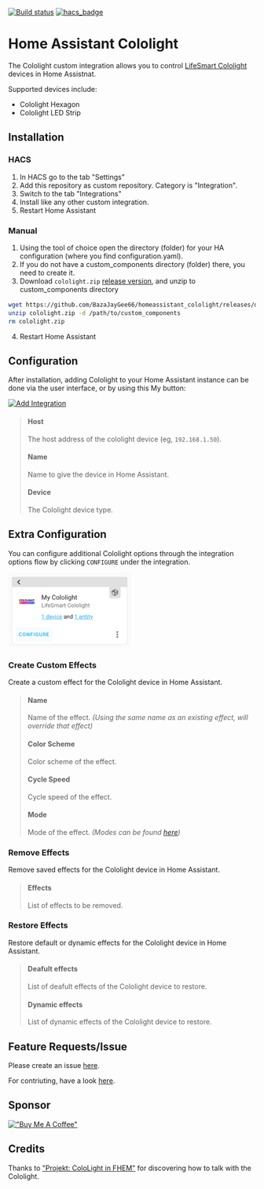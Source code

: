 [![Build status](https://badge.buildkite.com/03f664e487145ff4bfd75d66c94e6cecb26051e7479ccb0279.svg)](https://buildkite.com/goodwin/homeassistant-cololight)
[![hacs_badge](https://img.shields.io/badge/HACS-Custom-orange.svg)](https://github.com/custom-components/hacs)

# Home Assistant Cololight

The Cololight custom integration allows you to control [LifeSmart Cololight](http://www.cololight.com/) devices in Home Assistnat.

Supported devices include:

- Cololight Hexagon
- Cololight LED Strip

## Installation

### HACS

1. In HACS go to the tab "Settings"
2. Add this repository as custom repository. Category is "Integration".
3. Switch to the tab "Integrations"
4. Install like any other custom integration.
5. Restart Home Assistant

### Manual

1. Using the tool of choice open the directory (folder) for your HA configuration (where you find configuration.yaml).
2. If you do not have a custom_components directory (folder) there, you need to create it.
3. Download `cololight.zip` [release version](https://github.com/BazaJayGee66/homeassistant_cololight/releases), and unzip to custom_components directory

```sh
wget https://github.com/BazaJayGee66/homeassistant_cololight/releases/download/v2.0.2/cololight.zip
unzip cololight.zip -d /path/to/custom_components
rm cololight.zip
```

4. Restart Home Assistant

## Configuration

After installation, adding Cololight to your Home Assistant instance can be done via the user interface, or by using this My button:

[![Add Integration](https://my.home-assistant.io/badges/config_flow_start.svg)](https://my.home-assistant.io/redirect/config_flow_start?domain=cololight)

> #### Host
>
> The host address of the cololight device (eg, `192.168.1.50`).
>
> #### Name
>
> Name to give the device in Home Assistant.
>
> #### Device
>
> The Cololight device type.

## Extra Configuration

You can configure additional Cololight options through the integration options flow by clicking `CONFIGURE` under the integration.

<img src="images/cololight_options.png?raw=true" alt="Extra Configuratio" width="250"/>

### Create Custom Effects

Create a custom effect for the Cololight device in Home Assistant.

> #### Name
>
> Name of the effect. _(Using the same name as an existing effect, will override that effect)_
>
> #### Color Scheme
>
> Color scheme of the effect.
>
> #### Cycle Speed
>
> Cycle speed of the effect.
>
> #### Mode
>
> Mode of the effect. _(Modes can be found [here](https://github.com/BazaJayGee66/pycololight/blob/main/MODES.md))_

### Remove Effects

Remove saved effects for the Cololight device in Home Assistant.

> #### Effects
>
> List of effects to be removed.

### Restore Effects

Restore default or dynamic effects for the Cololight device in Home Assistant.

> #### Deafult effects
>
> List of deafult effects of the Cololight device to restore.
>
> #### Dynamic effects
>
> List of dynamic effects of the Cololight device to restore.

## Feature Requests/Issue

Please create an issue [here](https://github.com/BazaJayGee66/homeassistant_cololight/issues).

For contriuting, have a look [here](CONTRIBUTING.md).

## Sponsor

[!["Buy Me A Coffee"](https://www.buymeacoffee.com/assets/img/custom_images/orange_img.png)](https://www.buymeacoffee.com/BazaJayGee66)

## Credits

Thanks to ["Projekt: ColoLight in FHEM"](https://haus-automatisierung.com/projekt/2019/04/05/projekt-cololight-fhem.html) for discovering how to talk with the Cololight.
